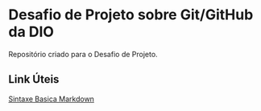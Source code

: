 # Desafio de Projeto sobre Git/GitHub  da DIO
Repositório criado para o Desafio de Projeto.

## Link Úteis
[Sintaxe Basica Markdown](https://www.markdownguide.org/basic-syntax/)
